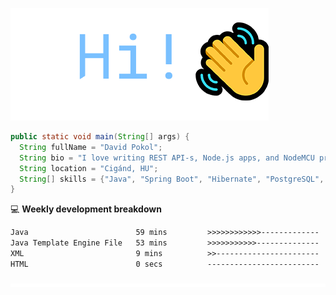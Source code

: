 ![Hi!](assets/images/hi.png)

```java
public static void main(String[] args) {
  String fullName = "David Pokol";
  String bio = "I love writing REST API-s, Node.js apps, and NodeMCU programs";
  String location = "Cigánd, HU";
  String[] skills = {"Java", "Spring Boot", "Hibernate", "PostgreSQL", "Git"};
}
```

💻 **Weekly development breakdown**
<!--START_SECTION:waka-->

```txt
Java                        59 mins         >>>>>>>>>>>>-------------   48.66 %
Java Template Engine File   53 mins         >>>>>>>>>>>--------------   43.29 %
XML                         9 mins          >>-----------------------   07.37 %
HTML                        0 secs          -------------------------   00.69 %
```

<!--END_SECTION:waka-->

![footer](assets/images/footer.png)
